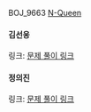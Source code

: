 BOJ_9663 [N-Queen](https://www.acmicpc.net/problem/9663)<br>

#### 김선웅
링크: [문제 풀이 링크](https://github.com/dnd2dnd/coding-test/blob/3642b4e0aeb9193e56078285ca90dd008436bf09/src/com/solution/baekjoon/dp/BOJ9663.java)

#### 정의진
링크: [문제 풀이 링크](https://github.com/uijin-j/algorithm-coding-test/tree/main/%EB%B0%B1%EC%A4%80/Gold/9663.%E2%80%85N%EF%BC%8DQueen)
